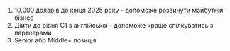 1. 10,000 доларів до кінця 2025 року - допоможе розвинути майбутній бізнес
2. Дійти до рівня С1 з англійської - допоможе краще спілкуватись з партнерами 
3. Senior або Middle+ позиція